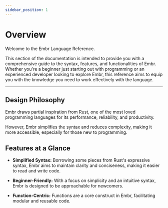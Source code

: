 ```yaml
---
sidebar_position: 1
---
```


# Overview

Welcome to the Embr Language Reference.

This section of the documentation is intended to provide you with a comprehensive guide to the syntax, features, and functionalities of Embr. Whether you're a beginner just starting out with programming or an experienced developer looking to explore Embr, this reference aims to equip you with the knowledge you need to work effectively with the language.

***

## Design Philosophy

Embr draws partial inspiration from Rust, one of the most loved programming languages for its performance, reliability, and productivity.

However, Embr simplifies the syntax and reduces complexity, making it more accessible, especially for those new to programming.

## Features at a Glance

- __Simplified Syntax:__ Borrowing some pieces from Rust's expressive syntax, Embr aims to maintain clarity and conciseness, making it easier to read and write code.

- __Beginner-Friendly:__ With a focus on simplicity and an intuitive syntax, Embr is designed to be approachable for newcomers.

- __Function-Centric:__ Functions are a core construct in Embr, facilitating modular and reusable code.
